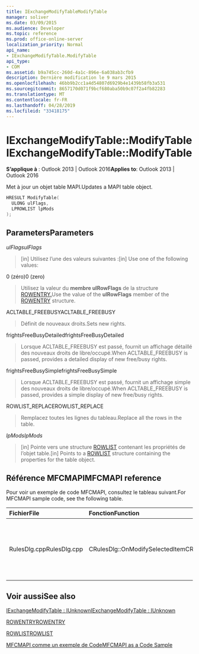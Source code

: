 ```yaml
---
title: IExchangeModifyTableModifyTable
manager: soliver
ms.date: 03/09/2015
ms.audience: Developer
ms.topic: reference
ms.prod: office-online-server
localization_priority: Normal
api_name:
- IExchangeModifyTable.ModifyTable
api_type:
- COM
ms.assetid: b9a745cc-260d-4a1c-896e-6a038ab3cfb9
description: Dernière modification le 9 mars 2015
ms.openlocfilehash: 46bb9b2cc1a4d54807d6929b4e1439b58fb3a531
ms.sourcegitcommit: 8657170d071f9bcf680aba50b9c07f2a4fb82283
ms.translationtype: MT
ms.contentlocale: fr-FR
ms.lasthandoff: 04/28/2019
ms.locfileid: "33418175"
---
```

# <a name="iexchangemodifytablemodifytable"></a><span data-ttu-id="bf143-103">IExchangeModifyTable::ModifyTable</span><span class="sxs-lookup"><span data-stu-id="bf143-103">IExchangeModifyTable::ModifyTable</span></span>

  
  
<span data-ttu-id="bf143-104">**S’applique à** : Outlook 2013 | Outlook 2016</span><span class="sxs-lookup"><span data-stu-id="bf143-104">**Applies to**: Outlook 2013 | Outlook 2016</span></span> 
  
<span data-ttu-id="bf143-105">Met à jour un objet table MAPI.</span><span class="sxs-lookup"><span data-stu-id="bf143-105">Updates a MAPI table object.</span></span>
  
```cpp
HRESULT ModifyTable( 
  ULONG ulFlags, 
  LPROWLIST lpMods 
); 

```

## <a name="parameters"></a><span data-ttu-id="bf143-106">Parameters</span><span class="sxs-lookup"><span data-stu-id="bf143-106">Parameters</span></span>

 <span data-ttu-id="bf143-107">_ulFlags_</span><span class="sxs-lookup"><span data-stu-id="bf143-107">_ulFlags_</span></span>
  
> <span data-ttu-id="bf143-108">[in] Utilisez l’une des valeurs suivantes :</span><span class="sxs-lookup"><span data-stu-id="bf143-108">[in] Use one of the following values:</span></span> 
    
<span data-ttu-id="bf143-109">0 (zéro)</span><span class="sxs-lookup"><span data-stu-id="bf143-109">0 (zero)</span></span>
  
> <span data-ttu-id="bf143-110">Utilisez la valeur du **membre ulRowFlags** de la structure [ROWENTRY.](rowentry.md)</span><span class="sxs-lookup"><span data-stu-id="bf143-110">Use the value of the **ulRowFlags** member of the [ROWENTRY](rowentry.md) structure.</span></span> 
    
<span data-ttu-id="bf143-111">ACLTABLE_FREEBUSY</span><span class="sxs-lookup"><span data-stu-id="bf143-111">ACLTABLE_FREEBUSY</span></span>
  
> <span data-ttu-id="bf143-112">Définit de nouveaux droits.</span><span class="sxs-lookup"><span data-stu-id="bf143-112">Sets new rights.</span></span>
    
<span data-ttu-id="bf143-113">frightsFreeBusyDetailed</span><span class="sxs-lookup"><span data-stu-id="bf143-113">frightsFreeBusyDetailed</span></span>
  
> <span data-ttu-id="bf143-114">Lorsque ACLTABLE_FREEBUSY est passé, fournit un affichage détaillé des nouveaux droits de libre/occupé.</span><span class="sxs-lookup"><span data-stu-id="bf143-114">When ACLTABLE_FREEBUSY is passed, provides a detailed display of new free/busy rights.</span></span>
    
<span data-ttu-id="bf143-115">frightsFreeBusySimple</span><span class="sxs-lookup"><span data-stu-id="bf143-115">frightsFreeBusySimple</span></span>
  
> <span data-ttu-id="bf143-116">Lorsque ACLTABLE_FREEBUSY est passé, fournit un affichage simple des nouveaux droits de libre/occupé.</span><span class="sxs-lookup"><span data-stu-id="bf143-116">When ACLTABLE_FREEBUSY is passed, provides a simple display of new free/busy rights.</span></span>
    
<span data-ttu-id="bf143-117">ROWLIST_REPLACE</span><span class="sxs-lookup"><span data-stu-id="bf143-117">ROWLIST_REPLACE</span></span>
  
> <span data-ttu-id="bf143-118">Remplacez toutes les lignes du tableau.</span><span class="sxs-lookup"><span data-stu-id="bf143-118">Replace all the rows in the table.</span></span>
    
 <span data-ttu-id="bf143-119">_lpMods_</span><span class="sxs-lookup"><span data-stu-id="bf143-119">_lpMods_</span></span>
  
> <span data-ttu-id="bf143-120">[in] Pointe vers une structure [ROWLIST](rowlist.md) contenant les propriétés de l’objet table.</span><span class="sxs-lookup"><span data-stu-id="bf143-120">[in] Points to a [ROWLIST](rowlist.md) structure containing the properties for the table object.</span></span> 
    
## <a name="mfcmapi-reference"></a><span data-ttu-id="bf143-121">Référence MFCMAPI</span><span class="sxs-lookup"><span data-stu-id="bf143-121">MFCMAPI reference</span></span>

<span data-ttu-id="bf143-122">Pour voir un exemple de code MFCMAPI, consultez le tableau suivant.</span><span class="sxs-lookup"><span data-stu-id="bf143-122">For MFCMAPI sample code, see the following table.</span></span>
  
|<span data-ttu-id="bf143-123">**Fichier**</span><span class="sxs-lookup"><span data-stu-id="bf143-123">**File**</span></span>|<span data-ttu-id="bf143-124">**Fonction**</span><span class="sxs-lookup"><span data-stu-id="bf143-124">**Function**</span></span>|<span data-ttu-id="bf143-125">**Commentaire**</span><span class="sxs-lookup"><span data-stu-id="bf143-125">**Comment**</span></span>|
|:-----|:-----|:-----|
|<span data-ttu-id="bf143-126">RulesDlg.cpp</span><span class="sxs-lookup"><span data-stu-id="bf143-126">RulesDlg.cpp</span></span>  <br/> |<span data-ttu-id="bf143-127">CRulesDlg::OnModifySelectedItem</span><span class="sxs-lookup"><span data-stu-id="bf143-127">CRulesDlg::OnModifySelectedItem</span></span>  <br/> |<span data-ttu-id="bf143-128">MFCMAPI utilise la méthode **IExchangeModifyTable::ModifyTable** pour écrire une règle modifiée dans la table des règles.</span><span class="sxs-lookup"><span data-stu-id="bf143-128">MFCMAPI uses the **IExchangeModifyTable::ModifyTable** method to write a modified rule back to the table of rules.</span></span>  <br/> |
   
## <a name="see-also"></a><span data-ttu-id="bf143-129">Voir aussi</span><span class="sxs-lookup"><span data-stu-id="bf143-129">See also</span></span>



[<span data-ttu-id="bf143-130">IExchangeModifyTable : IUnknown</span><span class="sxs-lookup"><span data-stu-id="bf143-130">IExchangeModifyTable : IUnknown</span></span>](iexchangemodifytableiunknown.md)
  
[<span data-ttu-id="bf143-131">ROWENTRY</span><span class="sxs-lookup"><span data-stu-id="bf143-131">ROWENTRY</span></span>](rowentry.md)
  
[<span data-ttu-id="bf143-132">ROWLIST</span><span class="sxs-lookup"><span data-stu-id="bf143-132">ROWLIST</span></span>](rowlist.md)


[<span data-ttu-id="bf143-133">MFCMAPI comme un exemple de Code</span><span class="sxs-lookup"><span data-stu-id="bf143-133">MFCMAPI as a Code Sample</span></span>](mfcmapi-as-a-code-sample.md)

